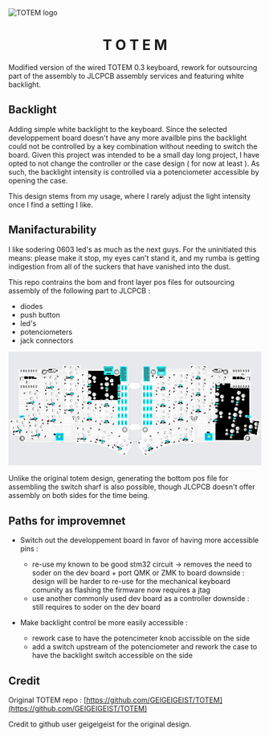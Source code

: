 <picture align="center">
  <source media="(prefers-color-scheme: dark)" srcset="/docs/images/TOTEM_logo_dark.svg">
  <source media="(prefers-color-scheme: light)" srcset="/docs/images/TOTEM_logo_bright.svg">
  <img alt="TOTEM logo" src="/docs/images/TOTEM_logo_dark.svg">
</picture>

<h1 align="center">T O T E M</h1>

Modified version of the wired TOTEM 0.3 keyboard, rework for outsourcing part of the assembly to JLCPCB assembly services and featuring white backlight.

## Backlight 

Adding simple white backlight to the keyboard. 
Since the selected developpement board doesn't have any more availble pins the backlight could not be controlled by a key combination without needing to switch the board.
Given this project was intended to be a small day long project, I have opted to not change the controller or the case design ( for now at least ). 
As such, the backlight intensity is controlled via a potenciometer accessible by opening the case. 

This design stems from my usage, where I rarely adjust the light intensity once I find a setting I like.  

## Manifacturability 

I like sodering 0603 led's as much as the next guys. 
For the uninitiated this means: please make it stop, my eyes can't stand it, and my rumba is getting indigestion from all of the suckers that have vanished into the dust. 

This repo contrains the bom and front layer pos files for outsourcing assembly of the following part to JLCPCB : 
- diodes
- push button
- led's
- potenciometers
- jack connectors

![assemnly](/docs/images/TOTEM_PCB_assembly.png)

Unlike the original totem design, generating the bottom pos file for assembling the switch sharf is also possible, though JLCPCB doesn't offer assembly on both sides for the time being.  

## Paths for improvemnet

- Switch out the developpement board in favor of having more accessible pins : 
    - re-use my known to be good stm32 circuit -> removes the need to soder on the dev board + port QMK or ZMK to board
        downside : design will be harder to re-use for the mechanical keyboard comunity as flashing the firmware now requires a jtag
    - use another commonly used dev board as a controller 
        downside : still requires to soder on the dev board 

- Make backlight control be more easily accessible : 
    - rework case to have the potencimeter knob accissible on the side
    - add a switch upstream of the potenciometer and rework the case to have the backlight switch accessible on the side

## Credit

Original TOTEM repo : [https://github.com/GEIGEIGEIST/TOTEM](https://github.com/GEIGEIGEIST/TOTEM)

Credit to github user geigeigeist for the original design. 

